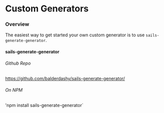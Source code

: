 # Custom Generators
### Overview

The easiest way to get started your own custom generator is to use `sails-generate-generator`.

#### sails-generate-generator
###### Github Repo
https://github.com/balderdashy/sails-generate-generator/

###### On NPM
'npm install sails-generate-generator`



<docmeta name="displayName" value="Custom Generators">
